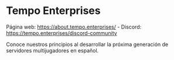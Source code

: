 # Tempo Enterprises

Página web: https://about.tempo.enterprises/ - Discord: https://tempo.enterprises/discord-community

Conoce nuestros principios al desarrollar la próxima generación de servidores multijugadores en español.
